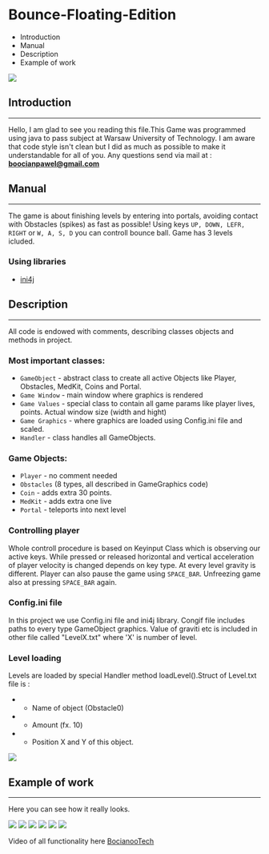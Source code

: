 # Bounce-Floating-Edition

* Introduction
* Manual
* Description
* Example of work

![](readme_images/readme_bar.png)

## Introduction
---
Hello, I am glad to see you reading this file.This Game was programmed using java to pass subject at Warsaw University of Technology.
I am aware that code style isn't clean but I did as much as possible to make it understandable for all of you.
Any questions send via mail at : **boocianpawel@gmail.com**

## Manual
---
The game is about finishing levels by entering into portals, avoiding contact with Obstacles (spikes) as fast as possible! 
Using keys `UP, DOWN, LEFR, RIGHT` or `W, A, S, D` you can controll bounce ball. Game has 3 levels icluded.

### Using libraries
* [ini4j](http://ini4j.sourceforge.net/)

## Description 
---
All code is endowed with comments, describing classes objects and methods in project. 

### Most important classes:

* `GameObject` - abstract class to create all active Objects like Player, Obstacles, MedKit, Coins and Portal.
* `Game Window` - main window where graphics is rendered
* `Game Values` - special class to contain all game params like player lives, points. Actual window size (width and hight)
* `Game Graphics` - where graphics are loaded using Config.ini file and scaled.
* `Handler` - class handles all GameObjects.

### Game Objects:
* `Player` - no comment needed
* `Obstacles` (8 types, all described in GameGraphics code)
* `Coin` - adds extra 30 points.
* `MedKit` - adds extra one live
* `Portal` - teleports into next level

### Controlling player
Whole controll procedure is based on Keyinput Class which is observing our active keys. While pressed or released horizontal and vertical acceleration of player velocity is changed depends on key type. At every level gravity is different. Player can also pause the game using `SPACE_BAR`. Unfreezing game also at pressing `SPACE_BAR` again.

### Config.ini file
In this project we use Config.ini file and ini4j library. Congif file includes paths to every type GameObject graphics. Value of graviti etc is included in other file called "LevelX.txt" where 'X' is number of level.

### Level loading
Levels are loaded by special Handler method loadLevel().Struct of Level.txt file is : 
* - Name of object (Obstacle0)
* - Amount (fx. 10)
* - Position X and Y of this object.

![](readme_images/level.png)

## Example of work
---
Here you can see how it really looks. 

![](readme_images/menu.png)
![](readme_images/help.png)
![](readme_images/scores.png)
![](readme_images/game.png)
![](readme_images/game2.png)
![](readme_images/game3.png)

Video of all functionality here [BocianooTech](https://www.youtube.com/channel/UClkl_F0n8ZwLmSB5RVzRORw)
